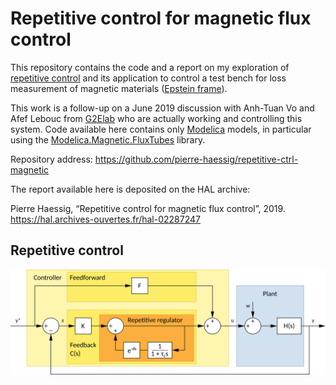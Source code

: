 # Repetitive control for magnetic flux control

This repository contains the code and a report on my exploration of
[repetitive control](https://en.wikipedia.org/wiki/Repetitive_control)
and its application to control a test bench for loss measurement of magnetic materials
([Epstein frame](https://en.wikipedia.org/wiki/Epstein_frame)).

This work is a follow-up on a June 2019 discussion with Anh-Tuan Vo and Afef Lebouc
from [G2Elab](http://www.g2elab.grenoble-inp.fr/en)
who are actually working and controlling this system.
Code available here contains only [Modelica](https://www.modelica.org/) models,
in particular using the
[Modelica.Magnetic.FluxTubes](https://build.openmodelica.org/Documentation/Modelica.Magnetic.FluxTubes.html) library.

Repository address: https://github.com/pierre-haessig/repetitive-ctrl-magnetic

The report available here is deposited on the HAL archive:

Pierre Haessig, “Repetitive control for magnetic flux control”, 2019.
https://hal.archives-ouvertes.fr/hal-02287247

## Repetitive control

![repetitive control block diagram](figures/repetitive_ctrl_diag.png)
